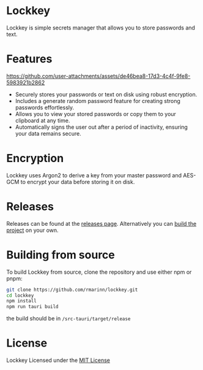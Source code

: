 # Lockkey

Lockkey is simple secrets manager that allows you to store passwords and text.

# Features

https://github.com/user-attachments/assets/de46bea8-17d3-4c4f-9fe8-5983921b2862

- Securely stores your passwords or text on disk using robust encryption.
- Includes a generate random password feature for creating strong passwords effortlessly.
- Allows you to view your stored passwords or copy them to your clipboard at any time.
- Automatically signs the user out after a period of inactivity, ensuring your data remains secure.

# Encryption

Lockkey uses Argon2 to derive a key from your master password and AES-GCM to encrypt your data before storing it on disk.

# Releases

Releases can be found at the [releases page](https://github.com/rmarinn/lockkey/releases). Alternatively you can [build the project](#building-from-source) on your own.

# Building from source

To build Lockkey from source, clone the repository and use either npm or pnpm:

```bash
git clone https://github.com/rmarinn/lockkey.git
cd lockkey
npm install
npm run tauri build
```

the build should be in `/src-tauri/target/release`

# License

Lockkey Licensed under the [MIT License](https://github.com/rmarinn/lockkey/blob/main/LICENSE)
